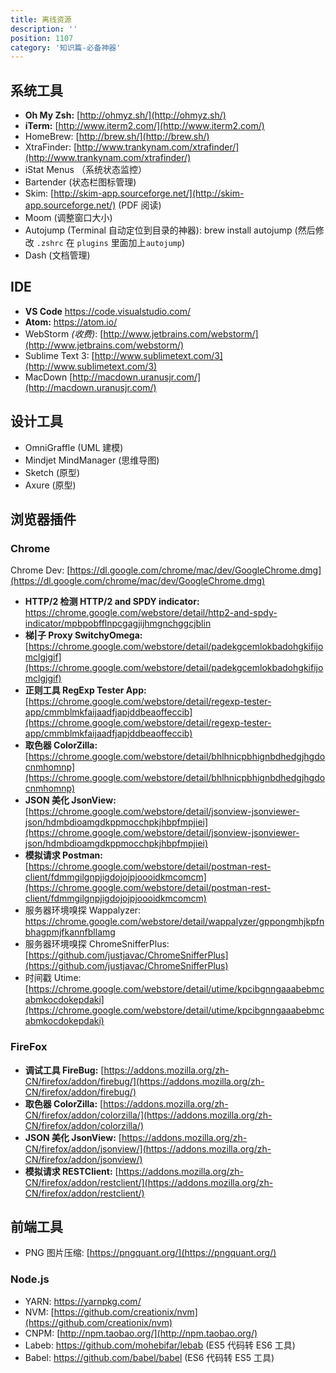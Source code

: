 ```yaml
---
title: 离线资源
description: ''
position: 1107
category: '知识篇-必备神器'
---
```


## 系统工具

- **Oh My Zsh:** [http://ohmyz.sh/](http://ohmyz.sh/)
- **iTerm:** [http://www.iterm2.com/](http://www.iterm2.com/)
- HomeBrew: [http://brew.sh/](http://brew.sh/)
- XtraFinder: [http://www.trankynam.com/xtrafinder/](http://www.trankynam.com/xtrafinder/)
- iStat Menus （系统状态监控）
- Bartender (状态栏图标管理)
- Skim: [http://skim-app.sourceforge.net/](http://skim-app.sourceforge.net/) (PDF 阅读)
- Moom (调整窗口大小)
- Autojump (Terminal 自动定位到目录的神器): brew install autojump (然后修改 `.zshrc` 在 `plugins` 里面加上`autojump`)
- Dash (文档管理)

## IDE

- **VS Code** <https://code.visualstudio.com/>
- **Atom:** <https://atom.io/>
- WebStorm _(收费)_: [http://www.jetbrains.com/webstorm/](http://www.jetbrains.com/webstorm/)
- Sublime Text 3: [http://www.sublimetext.com/3](http://www.sublimetext.com/3)
- MacDown [http://macdown.uranusjr.com/](http://macdown.uranusjr.com/)

<adsbygoogle></adsbygoogle>

## 设计工具

- OmniGraffle (UML 建模)
- Mindjet MindManager (思维导图)
- Sketch (原型)
- Axure (原型)

## 浏览器插件

### Chrome

Chrome Dev: [https://dl.google.com/chrome/mac/dev/GoogleChrome.dmg](https://dl.google.com/chrome/mac/dev/GoogleChrome.dmg)

- **HTTP/2 检测 HTTP/2 and SPDY indicator:** <https://chrome.google.com/webstore/detail/http2-and-spdy-indicator/mpbpobfflnpcgagjijhmgnchggcjblin>
- **梯|子 Proxy SwitchyOmega:** [https://chrome.google.com/webstore/detail/padekgcemlokbadohgkifijomclgjgif](https://chrome.google.com/webstore/detail/padekgcemlokbadohgkifijomclgjgif)
- **正则工具 RegExp Tester App:** [https://chrome.google.com/webstore/detail/regexp-tester-app/cmmblmkfaijaadfjapjddbeaoffeccib](https://chrome.google.com/webstore/detail/regexp-tester-app/cmmblmkfaijaadfjapjddbeaoffeccib)
- **取色器 ColorZilla:** [https://chrome.google.com/webstore/detail/bhlhnicpbhignbdhedgjhgdocnmhomnp](https://chrome.google.com/webstore/detail/bhlhnicpbhignbdhedgjhgdocnmhomnp)
- **JSON 美化 JsonView:** [https://chrome.google.com/webstore/detail/jsonview-jsonviewer-json/hdmbdioamgdkppmocchpkjhbpfmpjiei](https://chrome.google.com/webstore/detail/jsonview-jsonviewer-json/hdmbdioamgdkppmocchpkjhbpfmpjiei)
- **模拟请求 Postman:** [https://chrome.google.com/webstore/detail/postman-rest-client/fdmmgilgnpjigdojojpjoooidkmcomcm](https://chrome.google.com/webstore/detail/postman-rest-client/fdmmgilgnpjigdojojpjoooidkmcomcm)
- 服务器环境嗅探 Wappalyzer: <https://chrome.google.com/webstore/detail/wappalyzer/gppongmhjkpfnbhagpmjfkannfbllamg>
- 服务器环境嗅探 ChromeSnifferPlus: [https://github.com/justjavac/ChromeSnifferPlus](https://github.com/justjavac/ChromeSnifferPlus)
- 时间戳 Utime: [https://chrome.google.com/webstore/detail/utime/kpcibgnngaaabebmcabmkocdokepdaki](https://chrome.google.com/webstore/detail/utime/kpcibgnngaaabebmcabmkocdokepdaki)

### FireFox

- **调试工具 FireBug:** [https://addons.mozilla.org/zh-CN/firefox/addon/firebug/](https://addons.mozilla.org/zh-CN/firefox/addon/firebug/)
- **取色器 ColorZilla:** [https://addons.mozilla.org/zh-CN/firefox/addon/colorzilla/](https://addons.mozilla.org/zh-CN/firefox/addon/colorzilla/)
- **JSON 美化 JsonView:** [https://addons.mozilla.org/zh-CN/firefox/addon/jsonview/](https://addons.mozilla.org/zh-CN/firefox/addon/jsonview/)
- **模拟请求 RESTClient:** [https://addons.mozilla.org/zh-CN/firefox/addon/restclient/](https://addons.mozilla.org/zh-CN/firefox/addon/restclient/)

## 前端工具

- PNG 图片压缩: [https://pngquant.org/](https://pngquant.org/)

### Node.js

- YARN: <https://yarnpkg.com/>
- NVM: [https://github.com/creationix/nvm](https://github.com/creationix/nvm)
- CNPM: [http://npm.taobao.org/](http://npm.taobao.org/)
- Labeb: <https://github.com/mohebifar/lebab> (ES5 代码转 ES6 工具)
- Babel: <https://github.com/babel/babel> (ES6 代码转 ES5 工具)
